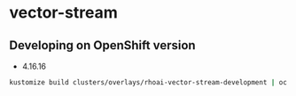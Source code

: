 # vector-stream

## Developing on OpenShift version
* 4.16.16

```sh
kustomize build clusters/overlays/rhoai-vector-stream-development | oc create -f -
```